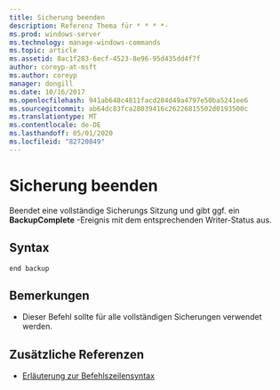 ```yaml
---
title: Sicherung beenden
description: Referenz Thema für * * * *-
ms.prod: windows-server
ms.technology: manage-windows-commands
ms.topic: article
ms.assetid: 8ac1f283-6ecf-4523-8e96-95d435dd4f7f
author: coreyp-at-msft
ms.author: coreyp
manager: dongill
ms.date: 10/16/2017
ms.openlocfilehash: 941ab648c4811facd284d49a4797e50ba5241ee6
ms.sourcegitcommit: ab64dc83fca28039416c26226815502d0193500c
ms.translationtype: MT
ms.contentlocale: de-DE
ms.lasthandoff: 05/01/2020
ms.locfileid: "82720849"
---
```

# <a name="end-backup"></a>Sicherung beenden




Beendet eine vollständige Sicherungs Sitzung und gibt ggf. ein **BackupComplete** -Ereignis mit dem entsprechenden Writer-Status aus.

## <a name="syntax"></a>Syntax

```
end backup
```

## <a name="remarks"></a>Bemerkungen

-   Dieser Befehl sollte für alle vollständigen Sicherungen verwendet werden.

## <a name="additional-references"></a>Zusätzliche Referenzen

- [Erläuterung zur Befehlszeilensyntax](command-line-syntax-key.md)